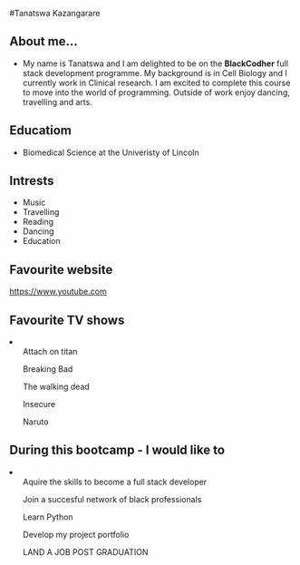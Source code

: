 #Tanatswa Kazangarare
## About me...

- My name is Tanatswa and I am delighted to be on the **BlackCodher** full stack development programme. My background is in Cell Biology and I currently work in Clinical research. I am excited to complete this course to move into the world of programming. Outside of work enjoy dancing, travelling and arts. 

## Educatiom
- Biomedical Science at the Univeristy of Lincoln

## Intrests
- Music
-  Travelling
-  Reading
-  Dancing
-  Education

## Favourite website 
<https://www.youtube.com>

## Favourite TV shows
<li>
<ol> Attach on titan</ol>
<ol>Breaking Bad</ol>
<ol>The walking dead</ol>
<ol>Insecure</ol>
<ol>Naruto</ol>
</li>

## During this bootcamp - I would like to
<li>
    <ul>Aquire the skills to become a full stack developer</ul>
    <ul>Join a succesful network of black professionals</ul>
    <ul>Learn Python</ul>
    <ul>Develop my project portfolio</ul>
    <ul>LAND A JOB POST GRADUATION</ul>
</li>
